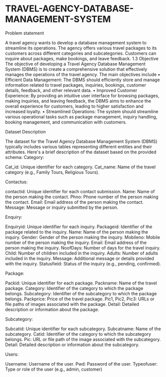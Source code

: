 # TRAVEL-AGENCY-DATABASE-MANAGEMENT-SYSTEM
Problem statement

A travel agency wants to develop a database management system to streamline its operations. The agency offers various travel packages to its customers across different categories and subcategories. Customers can inquire about packages, make bookings, and leave feedback.
1.3	Objective
The objective of developing a Travel Agency Database Management System (DBMS) is to create a comprehensive solution that effectively manages the operations of the travel agency. The main objectives include
•	Efficient Data Management: The DBMS should efficiently store and manage information related to travel packages, inquiries, bookings, customer details, feedback, and other relevant data.
•	Improved Customer Experience: By providing an intuitive user interface for browsing packages, making inquiries, and leaving feedback, the DBMS aims to enhance the overall experience for customers, leading to higher satisfaction and increased loyalty.
•	Streamlined Operations: The system should streamline various operational tasks such as package management, inquiry handling, booking management, and communication with customers.

Dataset Description
	
The dataset for the Travel Agency Database Management System (DBMS) typically includes various tables representing different entities and their attributes. Here's a brief description of the dataset based on the provided schema:
 Category:
 
Cat_id: Unique identifier for each category.
Cat_name: Name of the travel category (e.g., Family Tours, Religious Tours).

 Contactus:
 
contactid: Unique identifier for each contact submission.
Name: Name of the person making the contact.
Phno: Phone number of the person making the contact.
Email: Email address of the person making the contact.
Message: Message or inquiry submitted by the person.

Enquiry:

Enquiryid: Unique identifier for each inquiry.
Packageid: Identifier of the package related to the inquiry.
 Name: Name of the person making the inquiry.
Gender: Gender of the person making the inquiry.
Mobileno: Mobile number of the person making the inquiry.
Email: Email address of the person making the inquiry.
NoofDays: Number of days for the travel inquiry.
Child: Number of children included in the inquiry.
Adults: Number of adults included in the inquiry.
Message: Additional message or details provided with the inquiry.
Statusfield: Status of the inquiry (e.g., pending, confirmed).

Package:

Packid: Unique identifier for each package.
Packname: Name of the travel package.
Category: Identifier of the category to which the package belongs.
Subcategory: Identifier of the subcategory to which the package belongs.
Packprice: Price of the travel package.
Pic1, Pic2, Pic3: URLs or file paths of images associated with the package.
Detail: Detailed description or information about the package.

 Subcategory:
 
Subcatid: Unique identifier for each subcategory.
Subcatname: Name of the subcategory.
Catid: Identifier of the category to which the subcategory belongs.
Pic: URL or file path of the image associated with the subcategory.
Detail: Detailed description or information about the subcategory.

Users:

Username: Username of the user.
Pwd: Password of the user.
Typeofuser: Type or role of the user (e.g., admin, customer)

